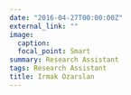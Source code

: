 ```yaml
---
date: "2016-04-27T00:00:00Z"
external_link: ""
image:
  caption: 
  focal_point: Smart
summary: Research Assistant
tags: Research Assistant
title: Irmak Ozarslan
---
```

